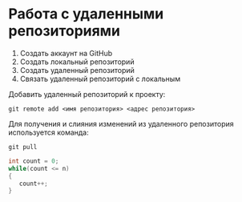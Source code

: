# Работа с удаленными репозиториями

1. Создать аккаунт на GitHub
2. Создать локальный репозиторий
3. Создать удаленный репозиторий
4. Связать удаленный репозиторий с локальным

Добавить удаленный репозиторий к проекту:
```
git remote add <имя репозитория> <адрес репозитория>
```

Для получения и слияния изменений из удаленного репозитория используется команда:
```
git pull
```
```c#
int count = 0;
while(count <= n)
{
   count++;
}
```
